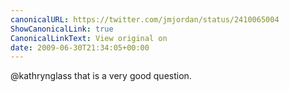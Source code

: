 ```yaml
---
canonicalURL: https://twitter.com/jmjordan/status/2410065004
ShowCanonicalLink: true
CanonicalLinkText: View original on
date: 2009-06-30T21:34:05+00:00
---
```

@kathrynglass that is a very good question.